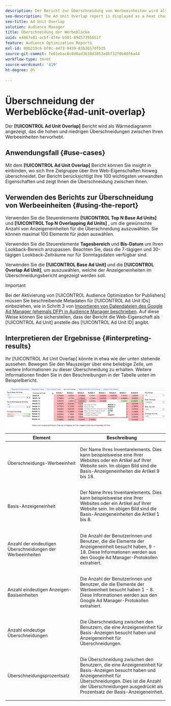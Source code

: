 ```yaml
---
description: Der Bericht zur Überschneidung von Werbeeinheiten wird als Diagramm angezeigt, das die hohen und niedrigen Überschneidungen zwischen Ihren Werbeeinheiten hervorhebt.
seo-description: The Ad Unit Overlap report is displayed as a heat chart that highlights high and low overlaps between your Ad Units.
seo-title: Ad Unit Overlap
solution: Audience Manager
title: Überschneidung der Werbeblöcke
uuid: e4467e81-acbf-474e-b501-89d57395651f
feature: Audience Optimization Reports
exl-id: 08b219c6-bf0c-4473-9459-83b3657dfb15
source-git-commit: fe01ebac8c0d0ad3630d3853e0bf32f0b00f6a44
workflow-type: tm+mt
source-wordcount: '419'
ht-degree: 0%

---
```


# Überschneidung der Werbeblöcke{#ad-unit-overlap}

Der **[!UICONTROL Ad Unit Overlap]** Bericht wird als Wärmediagramm angezeigt, das die hohen und niedrigen Überschneidungen zwischen Ihren Werbeeinheiten hervorhebt.

## Anwendungsfall {#use-cases}

Mit dem **[!UICONTROL Ad Unit Overlap]** Bericht können Sie insight in einbinden, wo sich Ihre Zielgruppe über Ihre Web-Eigenschaften hinweg überschneidet. Der Bericht berücksichtigt Ihre 100 wichtigsten verwandten Eigenschaften und zeigt Ihnen die Überschneidung zwischen ihnen.

## Verwenden des Berichts zur Überschneidung von Werbeeinheiten {#using-the-report}

Verwenden Sie die Steuerelemente **[!UICONTROL Top N Base Ad Units]** und **[!UICONTROL Top N Overlapping Ad Units]** , um die gewünschte Anzahl von Anzeigeneinheiten für die Überschneidung auszuwählen. Sie können maximal 100 Elemente für jeden auswählen.

Verwenden Sie die Steuerelemente **Tagesbereich** und **Bis-Datum** um Ihren Lookback-Bereich anzupassen. Beachten Sie, dass die 7-tägigen und 30-tägigen Lookback-Zeiträume nur für Sonntagsdaten verfügbar sind.

Verwenden Sie die **[!UICONTROL Base Ad Unit]** und die **[!UICONTROL Overlap Ad Unit]**, um auszuwählen, welche der Anzeigeneinheiten im Überschneidungsbericht angezeigt werden soll.

>[!IMPORTANT]
>
>Bei der Aktivierung von [!UICONTROL Audience Optimization for Publishers] müssen Sie beschreibende Metadaten für [!UICONTROL Ad Unit IDs] einbeziehen, wie in Schritt 3 von [Importieren von Datendateien des Google Ad Manager (ehemals DFP) in Audience Manager beschrieben](../../../reporting/audience-optimization-reports/aor-publishers/import-dfp.md). Auf diese Weise können Sie sicherstellen, dass der Bericht die Web-Eigenschaft als [!UICONTROL Ad Unit] anstelle des [!UICONTROL Ad Unit ID] angibt.

## Interpretieren der Ergebnisse {#interpreting-results}

Ihr [!UICONTROL Ad Unit Overlap] könnte in etwa wie der unten stehende aussehen. Bewegen Sie den Mauszeiger über eine beliebige Zelle, um weitere Informationen zu dieser Überschneidung zu erhalten. Weitere Informationen finden Sie in den Beschreibungen in der Tabelle unten im Beispielbericht.

![](assets/publisher_ad_unit_overlap.png)

<table id="table_22340F45B1B94D3796174CB30A60E212"> 
 <thead> 
  <tr> 
   <th colname="col1" class="entry"> Element </th> 
   <th colname="col2" class="entry"> Beschreibung </th> 
  </tr>
 </thead>
 <tbody> 
  <tr> 
   <td colname="col1"> <p><span class="wintitle"> Überschneidungs-Werbeeinheit</span> </p> </td> 
   <td colname="col2"> <p>Der Name Ihres Inventarelements. Dies kann beispielsweise eine Ihrer Websites oder ein Artikel auf Ihrer Website sein. Im obigen Bild sind die Basis-Anzeigeneinheiten die Artikel 9 bis 18. </p> </td> 
  </tr> 
  <tr> 
   <td colname="col1"> <p><span class="wintitle"> Basis-Anzeigeneinheit</span> </p> </td> 
   <td colname="col2"> <p>Der Name Ihres Inventarelements. Dies kann beispielsweise eine Ihrer Websites oder ein Artikel auf Ihrer Website sein. Im obigen Bild sind die Basis-Anzeigeneinheiten die Artikel 1 bis 8. </p> </td> 
  </tr> 
  <tr> 
   <td colname="col1"> <p><span class="wintitle"> Anzahl der eindeutigen Überschneidungen der Werbeeinheiten</span> </p> </td> 
   <td colname="col2"> <p>Die Anzahl der Benutzerinnen und Benutzer, die die Elemente der Anzeigeneinheit besucht haben, 9 - 18. Diese Informationen werden aus den Google Ad Manager-Protokollen extrahiert. </p> </td> 
  </tr> 
  <tr> 
   <td colname="col1"> <p>Anzahl <span class="wintitle"> eindeutigen Anzeigen-Basiseinheiten</span> </p> </td> 
   <td colname="col2"> <p>Die Anzahl der Benutzerinnen und Benutzer, die die Elemente der Werbeeinheit besucht haben 1 - 8. Diese Informationen werden aus den Google Ad Manager-Protokollen extrahiert. </p> </td> 
  </tr> 
  <tr> 
   <td colname="col1"> <p><span class="wintitle"> Anzahl eindeutige Überschneidungen</span> </p> </td> 
   <td colname="col2"> <p>Die Überschneidung zwischen den Benutzern, die eine <span class="wintitle"> Anzeigeneinheit für Basis-Anzeigen besucht haben</span> und <span class="wintitle"> Anzeigeneinheit für Überschneidungen</span>. </p> </td> 
  </tr> 
  <tr> 
   <td colname="col1"> <p><span class="wintitle"> Überschneidungsprozentsatz</span> </p> </td> 
   <td colname="col2"> <p>Die Überschneidung zwischen den Benutzern, die eine <span class="wintitle"> Anzeigeneinheit für Basis-Anzeigen besucht haben</span> und <span class="wintitle"> Anzeigeneinheit für Überschneidungen</span>. Dies ist die Anzahl der <span class="wintitle"> Überschneidungen</span> ausgedrückt als Prozentsatz der <span class="wintitle"> Basis-Anzeigeneinheit</span>. </p> </td> 
  </tr> 
 </tbody> 
</table>
